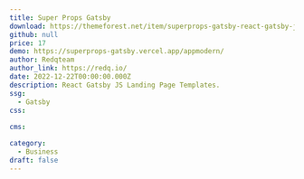 ```yaml
---
title: Super Props Gatsby
download: https://themeforest.net/item/superprops-gatsby-react-gatsby-js-landing-page-templates/38493506
github: null
price: 17
demo: https://superprops-gatsby.vercel.app/appmodern/
author: Redqteam 
author_link: https://redq.io/
date: 2022-12-22T00:00:00.000Z
description: React Gatsby JS Landing Page Templates.
ssg:
  - Gatsby
css:
  
cms:

category:
  - Business
draft: false
---
```

